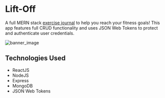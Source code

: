 # Lift-Off

A full MERN stack [exercise journal](https://www.lift-off.fun/login) to help you reach your fitness goals! This app features full CRUD functionality and uses JSON Web Tokens to protect and authenticate user credentials.

![banner_image](https://i.imgur.com/uUKoExT.png)

## Technologies Used
* ReactJS
* NodeJS
* Express
* MongoDB
* JSON Web Tokens